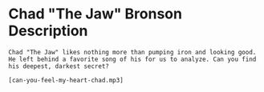 # Chad "The Jaw" Bronson Description
```
Chad "The Jaw" likes nothing more than pumping iron and looking good. He left behind a favorite song of his for us to analyze. Can you find his deepest, darkest secret?

[can-you-feel-my-heart-chad.mp3]
```